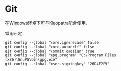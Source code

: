 # Git

在Windows环境下可与Kleopatra配合使用。

常用设定

```shell
git config --global "core.ignorecase" false
git config --global "core.autocrlf" false
git config --global "commit.gpgsign" true
git config --global "gpg.program" "C:\Program Files (x86)\GnuPG\bin\gpg.exe"
git config --global "user.signingkey" "26D4F2F9"
```
